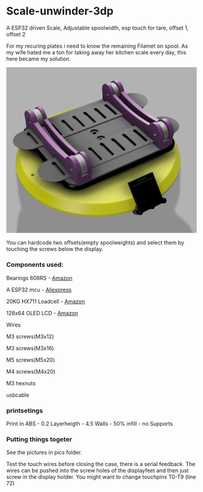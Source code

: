 # Scale-unwinder-3dp
A ESP32 driven Scale, Adjustable spoolwidth, esp touch for tare, offset 1, offset 2

For my recuring plates i need to know the remaining Filamet on spool. 
As my wife hated me a ton for taking away her kitchen scale every day, this here became my solution.

![render](https://raw.githubusercontent.com/Stephan3/Scale-unwinder-3dp/master/pics/render_1.PNG)

You can hardcode two offsets(empty spoolweights) and select them by touching the screws below the display.

### Components used:
Bearings 608RS - [Amazon](https://www.amazon.de/gp/product/B00WXDAUQG/)

A ESP32 mcu - [Aliexpress](https://de.aliexpress.com/item/32839344778)

20KG HX711 Loadcell - [Amazon](https://www.amazon.de/ILS-Module-Aluminum-Weighing-Arduino/dp/B0768CN3T9/ref=sr_1_5?__mk_de_DE=%C3%85M%C3%85%C5%BD%C3%95%C3%91&crid=27R3F3R5OFVRF&keywords=load+cell+20kg&qid=1578851787&sprefix=load+ce%2Caps%2C161&sr=8-5)

128x64 OLED LCD - [Amazon](https://www.amazon.de/AZDelivery-Display-Arduino-Raspberry-gratis/dp/B074N9VLZX/ref=sr_1_5?__mk_de_DE=ÅMÅŽÕÑ&keywords=OLED+arduino&qid=1578851947&sr=8-5)

Wires

M3 screws(M3x12)

M3 screws(M3x16)

M5 screws(M5x20)

M4 screws(M4x20)

M3 hexnuts

usbcable

### printsetings
Print in ABS - 
0.2 Layerheigth - 
4.5 Walls - 
50% infill - 
no Supports

### Putting things togeter
See the pictures in pics folder.

Test the touch wires before closing the case, there is a serial feedback. The wires can be pushed into the screw holes of the displayfeet and then just screw in the display holder. You might want to change touchpins T0-T9 (line 72)


